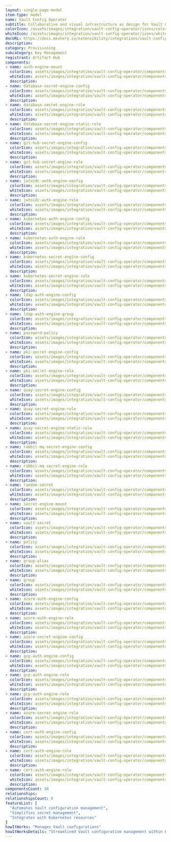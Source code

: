```yaml
---
layout: single-page-model
item-type: model
name: Vault Config Operator
subtitle: Collaborative and visual infrastructure as design for Vault Config Operator
colorIcon: /assets/images/integration/vault-config-operator/icons/color/vault-config-operator-color.svg
whiteIcon: /assets/images/integration/vault-config-operator/icons/white/vault-config-operator-white.svg
docURL: https://docs.meshery.io/extensibility/integrations/vault-config-operator
description: 
category: Provisioning
subcategory: Key Management
registrant: Artifact Hub
components: 
- name: auth-engine-mount
  colorIcon: assets/images/integration/vault-config-operator/components/auth-engine-mount/icons/color/auth-engine-mount-color.svg
  whiteIcon: assets/images/integration/vault-config-operator/components/auth-engine-mount/icons/white/auth-engine-mount-white.svg
  description: 
- name: database-secret-engine-config
  colorIcon: assets/images/integration/vault-config-operator/components/database-secret-engine-config/icons/color/database-secret-engine-config-color.svg
  whiteIcon: assets/images/integration/vault-config-operator/components/database-secret-engine-config/icons/white/database-secret-engine-config-white.svg
  description: 
- name: database-secret-engine-role
  colorIcon: assets/images/integration/vault-config-operator/components/database-secret-engine-role/icons/color/database-secret-engine-role-color.svg
  whiteIcon: assets/images/integration/vault-config-operator/components/database-secret-engine-role/icons/white/database-secret-engine-role-white.svg
  description: 
- name: database-secret-engine-static-role
  colorIcon: assets/images/integration/vault-config-operator/components/database-secret-engine-static-role/icons/color/database-secret-engine-static-role-color.svg
  whiteIcon: assets/images/integration/vault-config-operator/components/database-secret-engine-static-role/icons/white/database-secret-engine-static-role-white.svg
  description: 
- name: git-hub-secret-engine-config
  colorIcon: assets/images/integration/vault-config-operator/components/git-hub-secret-engine-config/icons/color/git-hub-secret-engine-config-color.svg
  whiteIcon: assets/images/integration/vault-config-operator/components/git-hub-secret-engine-config/icons/white/git-hub-secret-engine-config-white.svg
  description: 
- name: git-hub-secret-engine-role
  colorIcon: assets/images/integration/vault-config-operator/components/git-hub-secret-engine-role/icons/color/git-hub-secret-engine-role-color.svg
  whiteIcon: assets/images/integration/vault-config-operator/components/git-hub-secret-engine-role/icons/white/git-hub-secret-engine-role-white.svg
  description: 
- name: jwtoidc-auth-engine-config
  colorIcon: assets/images/integration/vault-config-operator/components/jwtoidc-auth-engine-config/icons/color/jwtoidc-auth-engine-config-color.svg
  whiteIcon: assets/images/integration/vault-config-operator/components/jwtoidc-auth-engine-config/icons/white/jwtoidc-auth-engine-config-white.svg
  description: 
- name: jwtoidc-auth-engine-role
  colorIcon: assets/images/integration/vault-config-operator/components/jwtoidc-auth-engine-role/icons/color/jwtoidc-auth-engine-role-color.svg
  whiteIcon: assets/images/integration/vault-config-operator/components/jwtoidc-auth-engine-role/icons/white/jwtoidc-auth-engine-role-white.svg
  description: 
- name: kubernetes-auth-engine-config
  colorIcon: assets/images/integration/vault-config-operator/components/kubernetes-auth-engine-config/icons/color/kubernetes-auth-engine-config-color.svg
  whiteIcon: assets/images/integration/vault-config-operator/components/kubernetes-auth-engine-config/icons/white/kubernetes-auth-engine-config-white.svg
  description: 
- name: kubernetes-auth-engine-role
  colorIcon: assets/images/integration/vault-config-operator/components/kubernetes-auth-engine-role/icons/color/kubernetes-auth-engine-role-color.svg
  whiteIcon: assets/images/integration/vault-config-operator/components/kubernetes-auth-engine-role/icons/white/kubernetes-auth-engine-role-white.svg
  description: 
- name: kubernetes-secret-engine-config
  colorIcon: assets/images/integration/vault-config-operator/components/kubernetes-secret-engine-config/icons/color/kubernetes-secret-engine-config-color.svg
  whiteIcon: assets/images/integration/vault-config-operator/components/kubernetes-secret-engine-config/icons/white/kubernetes-secret-engine-config-white.svg
  description: 
- name: kubernetes-secret-engine-role
  colorIcon: assets/images/integration/vault-config-operator/components/kubernetes-secret-engine-role/icons/color/kubernetes-secret-engine-role-color.svg
  whiteIcon: assets/images/integration/vault-config-operator/components/kubernetes-secret-engine-role/icons/white/kubernetes-secret-engine-role-white.svg
  description: 
- name: ldap-auth-engine-config
  colorIcon: assets/images/integration/vault-config-operator/components/ldap-auth-engine-config/icons/color/ldap-auth-engine-config-color.svg
  whiteIcon: assets/images/integration/vault-config-operator/components/ldap-auth-engine-config/icons/white/ldap-auth-engine-config-white.svg
  description: 
- name: ldap-auth-engine-group
  colorIcon: assets/images/integration/vault-config-operator/components/ldap-auth-engine-group/icons/color/ldap-auth-engine-group-color.svg
  whiteIcon: assets/images/integration/vault-config-operator/components/ldap-auth-engine-group/icons/white/ldap-auth-engine-group-white.svg
  description: 
- name: password-policy
  colorIcon: assets/images/integration/vault-config-operator/components/password-policy/icons/color/password-policy-color.svg
  whiteIcon: assets/images/integration/vault-config-operator/components/password-policy/icons/white/password-policy-white.svg
  description: 
- name: pki-secret-engine-config
  colorIcon: assets/images/integration/vault-config-operator/components/pki-secret-engine-config/icons/color/pki-secret-engine-config-color.svg
  whiteIcon: assets/images/integration/vault-config-operator/components/pki-secret-engine-config/icons/white/pki-secret-engine-config-white.svg
  description: 
- name: pki-secret-engine-role
  colorIcon: assets/images/integration/vault-config-operator/components/pki-secret-engine-role/icons/color/pki-secret-engine-role-color.svg
  whiteIcon: assets/images/integration/vault-config-operator/components/pki-secret-engine-role/icons/white/pki-secret-engine-role-white.svg
  description: 
- name: quay-secret-engine-config
  colorIcon: assets/images/integration/vault-config-operator/components/quay-secret-engine-config/icons/color/quay-secret-engine-config-color.svg
  whiteIcon: assets/images/integration/vault-config-operator/components/quay-secret-engine-config/icons/white/quay-secret-engine-config-white.svg
  description: 
- name: quay-secret-engine-role
  colorIcon: assets/images/integration/vault-config-operator/components/quay-secret-engine-role/icons/color/quay-secret-engine-role-color.svg
  whiteIcon: assets/images/integration/vault-config-operator/components/quay-secret-engine-role/icons/white/quay-secret-engine-role-white.svg
  description: 
- name: quay-secret-engine-static-role
  colorIcon: assets/images/integration/vault-config-operator/components/quay-secret-engine-static-role/icons/color/quay-secret-engine-static-role-color.svg
  whiteIcon: assets/images/integration/vault-config-operator/components/quay-secret-engine-static-role/icons/white/quay-secret-engine-static-role-white.svg
  description: 
- name: rabbit-mq-secret-engine-config
  colorIcon: assets/images/integration/vault-config-operator/components/rabbit-mq-secret-engine-config/icons/color/rabbit-mq-secret-engine-config-color.svg
  whiteIcon: assets/images/integration/vault-config-operator/components/rabbit-mq-secret-engine-config/icons/white/rabbit-mq-secret-engine-config-white.svg
  description: 
- name: rabbit-mq-secret-engine-role
  colorIcon: assets/images/integration/vault-config-operator/components/rabbit-mq-secret-engine-role/icons/color/rabbit-mq-secret-engine-role-color.svg
  whiteIcon: assets/images/integration/vault-config-operator/components/rabbit-mq-secret-engine-role/icons/white/rabbit-mq-secret-engine-role-white.svg
  description: 
- name: random-secret
  colorIcon: assets/images/integration/vault-config-operator/components/random-secret/icons/color/random-secret-color.svg
  whiteIcon: assets/images/integration/vault-config-operator/components/random-secret/icons/white/random-secret-white.svg
  description: 
- name: secret-engine-mount
  colorIcon: assets/images/integration/vault-config-operator/components/secret-engine-mount/icons/color/secret-engine-mount-color.svg
  whiteIcon: assets/images/integration/vault-config-operator/components/secret-engine-mount/icons/white/secret-engine-mount-white.svg
  description: 
- name: vault-secret
  colorIcon: assets/images/integration/vault-config-operator/components/vault-secret/icons/color/vault-secret-color.svg
  whiteIcon: assets/images/integration/vault-config-operator/components/vault-secret/icons/white/vault-secret-white.svg
  description: 
- name: policy
  colorIcon: assets/images/integration/vault-config-operator/components/policy/icons/color/policy-color.svg
  whiteIcon: assets/images/integration/vault-config-operator/components/policy/icons/white/policy-white.svg
  description: 
- name: group-alias
  colorIcon: assets/images/integration/vault-config-operator/components/group-alias/icons/color/group-alias-color.svg
  whiteIcon: assets/images/integration/vault-config-operator/components/group-alias/icons/white/group-alias-white.svg
  description: 
- name: group
  colorIcon: assets/images/integration/vault-config-operator/components/group/icons/color/group-color.svg
  whiteIcon: assets/images/integration/vault-config-operator/components/group/icons/white/group-white.svg
  description: 
- name: azure-auth-engine-config
  colorIcon: assets/images/integration/vault-config-operator/components/azure-auth-engine-config/icons/color/azure-auth-engine-config-color.svg
  whiteIcon: assets/images/integration/vault-config-operator/components/azure-auth-engine-config/icons/white/azure-auth-engine-config-white.svg
  description: 
- name: azure-auth-engine-role
  colorIcon: assets/images/integration/vault-config-operator/components/azure-auth-engine-role/icons/color/azure-auth-engine-role-color.svg
  whiteIcon: assets/images/integration/vault-config-operator/components/azure-auth-engine-role/icons/white/azure-auth-engine-role-white.svg
  description: 
- name: azure-secret-engine-config
  colorIcon: assets/images/integration/vault-config-operator/components/azure-secret-engine-config/icons/color/azure-secret-engine-config-color.svg
  whiteIcon: assets/images/integration/vault-config-operator/components/azure-secret-engine-config/icons/white/azure-secret-engine-config-white.svg
  description: 
- name: gcp-auth-engine-config
  colorIcon: assets/images/integration/vault-config-operator/components/gcp-auth-engine-config/icons/color/gcp-auth-engine-config-color.svg
  whiteIcon: assets/images/integration/vault-config-operator/components/gcp-auth-engine-config/icons/white/gcp-auth-engine-config-white.svg
  description: 
- name: gcp-auth-engine-role
  colorIcon: assets/images/integration/vault-config-operator/components/gcp-auth-engine-role/icons/color/gcp-auth-engine-role-color.svg
  whiteIcon: assets/images/integration/vault-config-operator/components/gcp-auth-engine-role/icons/white/gcp-auth-engine-role-white.svg
  description: 
- name: gcp-auth-engine-role
  colorIcon: assets/images/integration/vault-config-operator/components/gcp-auth-engine-role/icons/color/gcp-auth-engine-role-color.svg
  whiteIcon: assets/images/integration/vault-config-operator/components/gcp-auth-engine-role/icons/white/gcp-auth-engine-role-white.svg
  description: 
- name: azure-secret-engine-role
  colorIcon: assets/images/integration/vault-config-operator/components/azure-secret-engine-role/icons/color/azure-secret-engine-role-color.svg
  whiteIcon: assets/images/integration/vault-config-operator/components/azure-secret-engine-role/icons/white/azure-secret-engine-role-white.svg
  description: 
- name: cert-auth-engine-config
  colorIcon: assets/images/integration/vault-config-operator/components/cert-auth-engine-config/icons/color/cert-auth-engine-config-color.svg
  whiteIcon: assets/images/integration/vault-config-operator/components/cert-auth-engine-config/icons/white/cert-auth-engine-config-white.svg
  description: 
- name: cert-auth-engine-role
  colorIcon: assets/images/integration/vault-config-operator/components/cert-auth-engine-role/icons/color/cert-auth-engine-role-color.svg
  whiteIcon: assets/images/integration/vault-config-operator/components/cert-auth-engine-role/icons/white/cert-auth-engine-role-white.svg
  description: 
- name: cert-auth-engine-role
  colorIcon: assets/images/integration/vault-config-operator/components/cert-auth-engine-role/icons/color/cert-auth-engine-role-color.svg
  whiteIcon: assets/images/integration/vault-config-operator/components/cert-auth-engine-role/icons/white/cert-auth-engine-role-white.svg
  description: 
componentsCount: 38
relationships: 
relationshipsCount: 0
featureList: [
  "Automates Vault configuration management",
  "Simplifies secret management",
  "Integrates with Kubernetes resources"
]
howItWorks: "Manages Vault configurations"
howItWorksDetails: "Streamlined Vault configuration management within Kubernetes"
---
```


